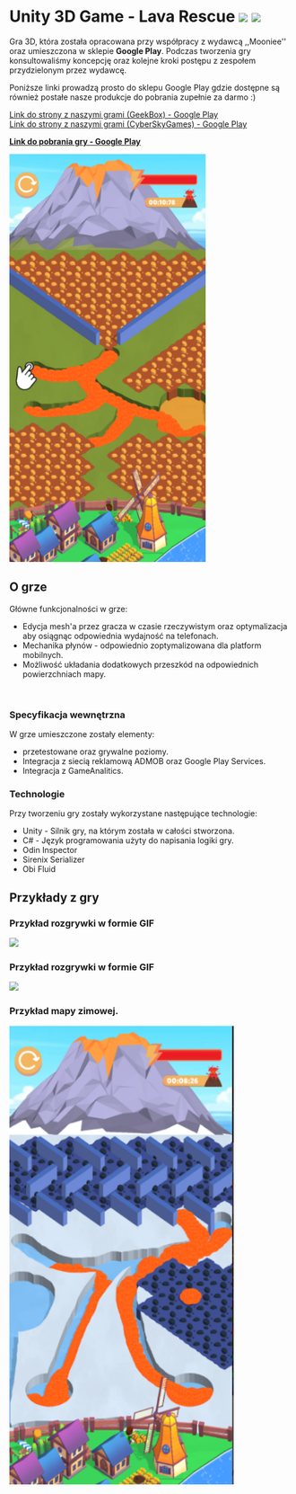 # Unity 3D Game - Lava Rescue <img src= "https://i.ibb.co/qghcnp1/GK-logo-rounded.png" width = 64> <img src= "https://i.ibb.co/ySyLSq3/Cyber-Sky-Games-Without-Title.png" width = 64>

Gra 3D, która została opracowana przy współpracy z wydawcą ,,Mooniee'' oraz umieszczona w sklepie **Google Play**. Podczas tworzenia gry konsultowaliśmy koncepcję oraz kolejne kroki postępu z zespołem przydzielonym przez wydawcę. <br>

Poniższe linki prowadzą prosto do sklepu Google Play gdzie dostępne są również postałe nasze produkcje do pobrania zupełnie za darmo :)<br>

[Link do strony z naszymi grami (GeekBox) - Google Play](https://play.google.com/store/apps/dev?id=6893354586300001935) <br>
[Link do strony z naszymi grami (CyberSkyGames) - Google Play](https://play.google.com/store/apps/dev?id=6955278336175220384) <br>

[**Link do pobrania gry - Google Play**](https://play.google.com/store/apps/details?id=com.lava.drillhole&hl=pl)

<img src= "Creativities/lava_ss1.png" width = 350>

## O grze

Główne funkcjonalności w grze:

- Edycja mesh'a przez gracza w czasie rzeczywistym oraz optymalizacja aby osiągnąc odpowiednia wydajność na telefonach.
- Mechanika płynów - odpowiednio zoptymalizowana dla platform mobilnych.
- Możliwość układania dodatkowych przeszkód na odpowiednich powierzchniach mapy.
<br>

### Specyfikacja wewnętrzna

W grze umieszczone zostały elementy:

- przetestowane oraz grywalne poziomy.
- Integracja z siecią reklamową ADMOB oraz Google Play Services.
- Integracja z GameAnalitics.

### Technologie

Przy tworzeniu gry zostały wykorzystane następujące technologie:

- Unity - Silnik gry, na którym została w całości stworzona.
- C#    - Język programowania użyty do napisania logiki gry.
- Odin Inspector
- Sirenix Serializer
- Obi Fluid

## Przykłady z gry

### Przykład rozgrywki w formie GIF
<img src= "Creativities/LavaRescue_gif_1.gif" width = 400>

### Przykład rozgrywki w formie GIF
<img src= "Creativities/LavaRescue_gif_2.gif" width = 400>

### Przykład mapy zimowej.
<img src= "Creativities/lava_ss2.png" width = 400> 

[//]: # (Dummy comment to order repositories.)
[//]: # (Dummy comment to order repositories.)
